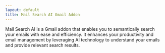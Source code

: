 ```yaml
---
layout: default
title: Mail Search AI Gmail Addon
---
```

Mail Search AI is a Gmail addon that enables you to semantically search your emails with ease and efficiency. It enhances your productivity and email management by leveraging AI technology to understand your emails and provide relevant search results.

